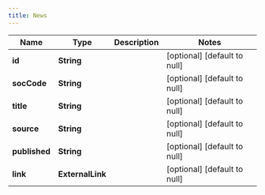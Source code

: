 ```yaml
---
title: News
---
```



| Name | Type | Description | Notes |
|------------ | ------------- | ------------- | -------------|
| **id** | **String** |  | [optional] [default to null] |
| **socCode** | **String** |  | [optional] [default to null] |
| **title** | **String** |  | [optional] [default to null] |
| **source** | **String** |  | [optional] [default to null] |
| **published** | **String** |  | [optional] [default to null] |
| **link** | **ExternalLink** |  | [optional] [default to null] |
